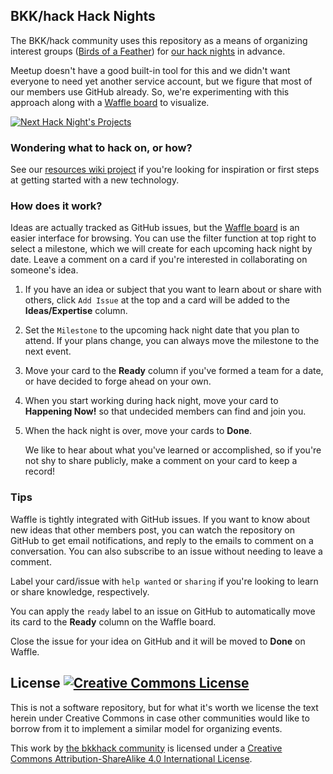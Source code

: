 ## BKK/hack Hack Nights

The BKK/hack community uses this repository as a means of organizing interest
groups ([Birds of a Feather]) for [our hack nights] in advance.

Meetup doesn't have a good built-in tool for this and we didn't want everyone
to need yet another service account, but we figure that most of our members use
GitHub already. So, we're experimenting with this approach along with a [Waffle
board] to visualize.

[![Next Hack Night's Projects](https://badge.waffle.io/bkkhack/hacknights.svg?label=ready&title=Next%20Hack%20Night%27s%20Projects)](http://waffle.io/bkkhack/hacknights)

### Wondering what to hack on, or how?

See our [resources wiki project][resources] if you're looking for inspiration
or first steps at getting started with a new technology.

### How does it work?

Ideas are actually tracked as GitHub issues, but the [Waffle board] is an
easier interface for browsing. You can use the filter function at top right to
select a milestone, which we will create for each upcoming hack night by date.
Leave a comment on a card if you're interested in collaborating on someone's
idea.

1. If you have an idea or subject that you want to learn about or share with
   others, click `Add Issue` at the top and a card will be added to the
   **Ideas/Expertise** column.
1. Set the `Milestone` to the upcoming hack night date that you plan to attend.
   If your plans change, you can always move the milestone to the next event.
1. Move your card to the **Ready** column if you've formed a team for a date,
   or have decided to forge ahead on your own.
1. When you start working during hack night, move your card to **Happening
   Now!** so that undecided members can find and join you.
1. When the hack night is over, move your cards to **Done**.

   We like to hear about what you've learned or accomplished, so if you're not
   shy to share publicly, make a comment on your card to keep a record!

### Tips

Waffle is tightly integrated with GitHub issues. If you want to know about new
ideas that other members post, you can watch the repository on GitHub to get
email notifications, and reply to the emails to comment on a conversation. You
can also subscribe to an issue without needing to leave a comment.

Label your card/issue with `help wanted` or `sharing` if you're looking to
learn or share knowledge, respectively.

You can apply the `ready` label to an issue on GitHub to automatically move its
card to the **Ready** column on the Waffle board.

Close the issue for your idea on GitHub and it will be moved to **Done** on
Waffle.

## License <a rel="license" href="http://creativecommons.org/licenses/by-sa/4.0/"><img alt="Creative Commons License" style="border-width:0" src="https://i.creativecommons.org/l/by-sa/4.0/80x15.png" /></a>

This is not a software repository, but for what it's worth we license the text
herein under Creative Commons in case other communities would like to borrow
from it to implement a similar model for organizing events.

This work by <a xmlns:cc="http://creativecommons.org/ns#" href="https://github.com/bkkhack" property="cc:attributionName" rel="cc:attributionURL">the bkkhack community</a> is licensed under a <a rel="license" href="http://creativecommons.org/licenses/by-sa/4.0/">Creative Commons Attribution-ShareAlike 4.0 International License</a>.


[Birds of a Feather]: https://en.wikipedia.org/wiki/Birds_of_a_feather_(computing)
[our hack nights]: http://www.meetup.com/bkkhack/
[Waffle board]: https://waffle.io/bkkhack/hacknights
[resources]: https://github.com/bkkhack/resources

<!-- vim:set expandtab textwidth=79: -->
